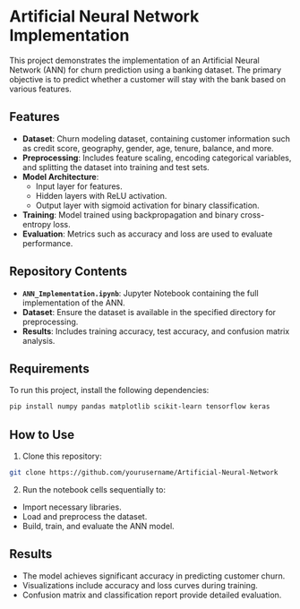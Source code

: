 # Artificial Neural Network Implementation

This project demonstrates the implementation of an Artificial Neural Network (ANN) for churn prediction using a banking dataset. The primary objective is to predict whether a customer will stay with the bank based on various features.

## Features
- **Dataset**: Churn modeling dataset, containing customer information such as credit score, geography, gender, age, tenure, balance, and more.
- **Preprocessing**: Includes feature scaling, encoding categorical variables, and splitting the dataset into training and test sets.
- **Model Architecture**:
  - Input layer for features.
  - Hidden layers with ReLU activation.
  - Output layer with sigmoid activation for binary classification.
- **Training**: Model trained using backpropagation and binary cross-entropy loss.
- **Evaluation**: Metrics such as accuracy and loss are used to evaluate performance.

## Repository Contents
- **`ANN_Implementation.ipynb`**: Jupyter Notebook containing the full implementation of the ANN.
- **Dataset**: Ensure the dataset is available in the specified directory for preprocessing.
- **Results**: Includes training accuracy, test accuracy, and confusion matrix analysis.

## Requirements
To run this project, install the following dependencies:

```bash
pip install numpy pandas matplotlib scikit-learn tensorflow keras
```
## How to Use
1. Clone this repository:

```bash
git clone https://github.com/yourusername/Artificial-Neural-Network
```

2. Run the notebook cells sequentially to:
- Import necessary libraries.
- Load and preprocess the dataset.
- Build, train, and evaluate the ANN model.

## Results
- The model achieves significant accuracy in predicting customer churn.
- Visualizations include accuracy and loss curves during training.
- Confusion matrix and classification report provide detailed evaluation.



